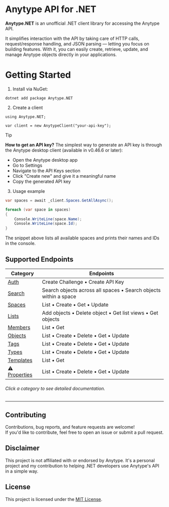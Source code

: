 # Anytype API for .NET

**Anytype\.NET** is an unofficial .NET client library for accessing the Anytype API. 

It simplifies interaction with the API by taking care of HTTP calls, request/response handling, and JSON parsing — letting you focus on building features.
With it, you can easily create, retrieve, update, and manage Anytype objects directly in your applications.

# Getting Started

1. Install via NuGet:
```
dotnet add package Anytype.NET
```
2. Create a client
```
using Anytype.NET;

var client = new AnytypeClient("your-api-key");
```
> [!TIP]
> **How to get an API key?**
>The simplest way to generate an API key is through the Anytype desktop client (available in v0.46.6 or later):
>- Open the Anytype desktop app
>- Go to Settings
>- Navigate to the API Keys section
>- Click "Create new" and give it a meaningful name
>- Copy the generated API key

3. Usage example
```csharp
var spaces = await _client.Spaces.GetAllAsync();

foreach (var space in spaces)
{
    Console.WriteLine(space.Name);
	Console.WriteLine(space.Id);
}
```
The snippet above lists all available spaces and prints their names and IDs in the console.


## Supported Endpoints

| Category     | Endpoints |
|--------------|-----------|
| [Auth](/docs/auth.md)       | Create Challenge • Create API Key |
| [Search](/docs/search.md)       | Search objects across all spaces • Search objects within a space |
| [Spaces](/docs/spaces.md)       | List • Create • Get • Update |
| [Lists](/docs/lists.md)         | Add objects • Delete object • Get list views • Get objects |
| [Members](/docs/members.md)     | List • Get |
| [Objects](/docs/objects.md)     | List • Create • Delete • Get • Update |
| [Tags](/docs/tags.md)           | List • Create • Delete • Get • Update |
| [Types](/docs/types.md)         | List • Create • Delete • Get • Update |
| [Templates](/docs/templates.md) | List • Get |
| ⚠️ [Properties](/docs/properties.md) | List • Create • Delete • Get • Update |

###### Click a category to see detailed documentation.
---

## Contributing

Contributions, bug reports, and feature requests are welcome!  
If you'd like to contribute, feel free to open an issue or submit a pull request.

## Disclaimer

This project is not affiliated with or endorsed by Anytype. 
It's a personal project and my contribution to helping .NET developers use Anytype's API in a simple way.

## License

This project is licensed under the [MIT License](./LICENSE).